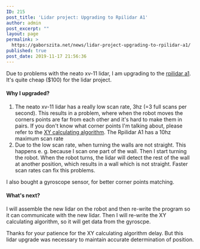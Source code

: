 ```yaml
---
ID: 215
post_title: 'Lidar project: Upgrading to Rpilidar A1'
author: admin
post_excerpt: ""
layout: page
permalink: >
  https://gaborszita.net/news/lidar-project-upgrading-to-rpilidar-a1/
published: true
post_date: 2019-11-17 21:56:36
---
```

<!-- wp:paragraph -->
<p>Due to problems with the neato xv-11 lidar, I am upgrading to the <a href="http://www.slamtec.com/en/lidar/a1">rpilidar a1</a>. It's quite cheap ($100) for the lidar project.</p>
<!-- /wp:paragraph -->

<!-- wp:heading {"level":4} -->
<h4>Why I upgraded?</h4>
<!-- /wp:heading -->

<!-- wp:list {"ordered":true} -->
<ol><li>The neato xv-11 lidar has a really low scan rate, 3hz (=3 full scans per second). This results in a problem, where when the robot moves the corners points are far from each other and it's hard to make them in pairs. If you don't know what corner points I'm talking about, please refer to the <a href="https://www.ncbi.nlm.nih.gov/pmc/articles/PMC5949039/">XY calculating algorithm</a>. The Rpilidar A1 has a 10hz maximum scan rate</li><li>Due to the low scan rate, when turning the walls are not straight. This happens e. g. because I scan one part of the wall. Then I start turning the robot. When the robot turns, the lidar will detect the rest of the wall at another position, which results in a wall which is not straight. Faster scan rates can fix this problems.</li></ol>
<!-- /wp:list -->

<!-- wp:paragraph -->
<p>I also bought a gyroscope sensor, for better corner points matching.</p>
<!-- /wp:paragraph -->

<!-- wp:heading {"level":4} -->
<h4>What's next?</h4>
<!-- /wp:heading -->

<!-- wp:paragraph -->
<p>I will assemble the new lidar on the robot and then re-write the program so it can communicate with the new lidar. Then I will re-write the XY calculating algorithm, so it will get data from the gyroscpe.</p>
<!-- /wp:paragraph -->

<!-- wp:paragraph -->
<p>Thanks for your patience for the XY calculating algorithm delay. But this lidar upgrade was necessary to maintain accurate determination of position.</p>
<!-- /wp:paragraph -->